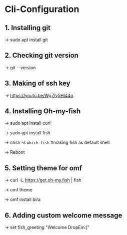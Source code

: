 # Cli-Configuration

## 1. Installing git

-> sudo apt install git

## 2. Checking git version

-> git --version

## 3. Making of ssh key

-> https://youtu.be/WgZIv5HI44o

## 4. Installing Oh-my-fish

-> sudo apt install curl

-> sudo apt install fish

-> chsh -s `which fish` #making fish as default shell

-> Reboot 

## 5. Setting theme for omf

-> curl -L https://get.oh-my.fish | fish

-> omf theme

-> omf install bira

## 6. Adding custom welcome message

-> set fish_greeting "Welcome DropEm:)"




